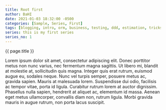 ```yaml
---
title: Root first
author: BaHI
date: 2021-01-03 18:32:00 -0500
categories: [Sample, Series, First]
tags: [blogging, intro, orm, business, testing, ddd, estimation, tricks, coding, writing, ubiquotius language]
series: this is my first series
series_no: 1
---
```


{{ page.title }}

Lorem ipsum dolor sit amet, consectetur adipiscing elit. Donec porttitor metus non nunc varius, nec fermentum magna sagittis. Ut libero mi, blandit at molestie at, sollicitudin quis magna. Integer quis erat rutrum, euismod augue eu, sodales neque. Nunc vel turpis semper, posuere metus ac, gravida sapien. Mauris at malesuada lorem. Suspendisse dui odio, facilisis ac tempor vitae, porta id ligula. Curabitur rutrum lorem at auctor dignissim. Phasellus nulla sapien, hendrerit at aliquet ac, elementum id massa. Aenean eget metus ullamcorper, convallis diam non, rutrum ligula. Morbi gravida mauris in augue rutrum, non porta lacus suscipit.
